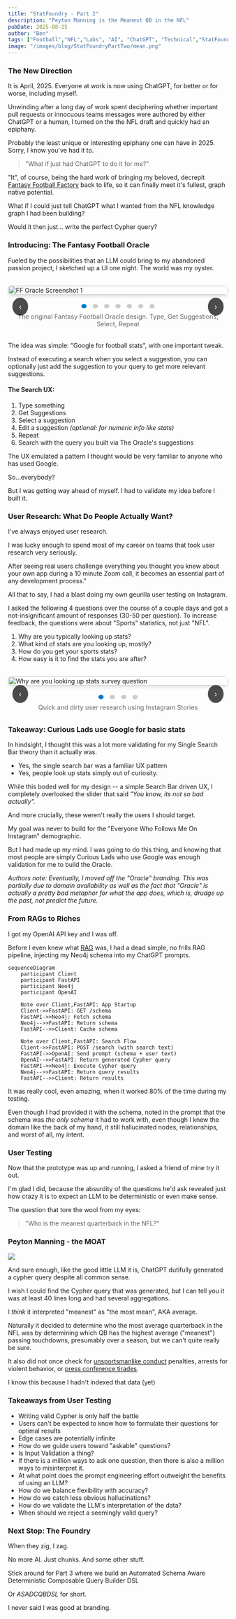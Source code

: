 ```yaml
---
title: "StatFoundry - Part 2"
description: "Peyton Manning is the Meanest QB in the NFL"
pubDate: 2025-08-25
author: "Ben"
tags: ["Football","NFL","Labs", "AI", "ChatGPT", "Technical","StatFoundry","Development"]
image: "/images/blog/StatFoundryPartTwo/mean.png"
---
```


<style>
  .carousel-container {
    position: relative;
    max-width: 800px; /* Slightly wider to accommodate 4:3 images */
    margin: 2rem auto;
  }

  .carousel-wrapper {
    overflow: hidden;
    border-radius: 8px;
    box-shadow: 0 4px 6px rgba(0, 0, 0, 0.1);
    width: 100%; /* Ensure wrapper takes full width */
  }

  .carousel-slides {
    display: flex;
    transition: transform 0.3s ease;
    width: 100%;
  }

  .carousel-slides img {
    width: 100%;
    height: auto;
    object-fit: contain;
    max-height: 600px; /* Adjusted for 4:3 ratio */
    display: block; /* Prevents unwanted spacing */
    flex-shrink: 0; /* Prevent image shrinking */
    flex-grow: 0;   /* Prevent image growing */
  }

  .carousel-btn {
    position: absolute;
    top: 50%;
    transform: translateY(-50%);
    background: rgba(0, 0, 0, 0.7);
    color: white;
    border: none;
    padding: 10px 15px;
    border-radius: 50%;
    cursor: pointer;
    font-size: 18px;
    z-index: 10;
    transition: background-color 0.2s ease;
  }

  .carousel-btn:hover {
    background: rgba(0, 0, 0, 0.9);
  }

  .carousel-prev {
    left: 10px;
  }

  .carousel-next {
    right: 10px;
  }

  .carousel-indicators {
    text-align: center;
    margin-top: 1rem;
  }

  .indicator {
    display: inline-block;
    width: 10px;
    height: 10px;
    background: #ccc;
    border-radius: 50%;
    margin: 0 5px;
    cursor: pointer;
    border: none;
    transition: background-color 0.2s ease;
  }

  .indicator:hover {
    background: #999;
  }

  .indicator.active {
    background: #007acc;
  }

  .carousel-caption {
    text-align: center;
    font-size: 0.9rem;
    color: #666;
    margin-top: 0.5rem;
  }
</style>

### The New Direction
It is April, 2025. Everyone at work is now using ChatGPT, for better or for worse, including myself. 

Unwinding after a long day of work spent deciphering whether important pull requests or innocuous teams messages were authored by either ChatGPT or a human, I turned on the the NFL draft and quickly had an epiphany. 

Probably the least unique or interesting epiphany one can have in 2025. Sorry, I know you've had it to.

> "What if just had ChatGPT to do it for me?"

"It", of course, being the hard work of bringing my beloved, decrepit [Fantasy Football Factory](statfoundry-part1) back to life, so it can finally meet it's fullest, graph native potential.

What if I could just tell ChatGPT what I wanted from the NFL knowledge graph I had been building? 

Would it then just... write the perfect Cypher query?

### Introducing: The Fantasy Football Oracle

Fueled by the possibilities that an LLM could bring to my abandoned passion project, I sketched up a UI one night. The world was my oyster. 

<figure class="carousel-container" id="fforacle-carousel">
  <div class="carousel-wrapper">
    <div class="carousel-slides">
      <img src="/images/blog/StatFoundryPartTwo/fforacle1.png" alt="FF Oracle Screenshot 1" />
      <img src="/images/blog/StatFoundryPartTwo/fforacle2.png" alt="FF Oracle Screenshot 2" />
      <img src="/images/blog/StatFoundryPartTwo/fforacle3.png" alt="FF Oracle Screenshot 3" />
      <img src="/images/blog/StatFoundryPartTwo/fforacle4.png" alt="FF Oracle Screenshot 4" />
      <img src="/images/blog/StatFoundryPartTwo/fforacle5.png" alt="FF Oracle Screenshot 5" />
      <img src="/images/blog/StatFoundryPartTwo/fforacle6.png" alt="FF Oracle Screenshot 6" />
      <img src="/images/blog/StatFoundryPartTwo/fforacle7.png" alt="FF Oracle Screenshot 7" />
    </div>
  </div>

  <button class="carousel-btn carousel-prev" onclick="moveCarousel('fforacle', -1)" aria-label="Previous image">‹</button>
  <button class="carousel-btn carousel-next" onclick="moveCarousel('fforacle', 1)" aria-label="Next image">›</button>

  <div class="carousel-indicators">
    <button class="indicator active" onclick="goToSlide('fforacle', 0)" aria-label="Go to slide 1"></button>
    <button class="indicator" onclick="goToSlide('fforacle', 1)" aria-label="Go to slide 2"></button>
    <button class="indicator" onclick="goToSlide('fforacle', 2)" aria-label="Go to slide 3"></button>
    <button class="indicator" onclick="goToSlide('fforacle', 3)" aria-label="Go to slide 4"></button>
    <button class="indicator" onclick="goToSlide('fforacle', 4)" aria-label="Go to slide 5"></button>
    <button class="indicator" onclick="goToSlide('fforacle', 5)" aria-label="Go to slide 6"></button>
    <button class="indicator" onclick="goToSlide('fforacle', 6)" aria-label="Go to slide 7"></button>
  </div>
  <figcaption class="carousel-caption">
    The original Fantasy Football Oracle design. Type, Get Suggestions, Select, Repeat
  </figcaption>
</figure>

The idea was simple: "Google for football stats", with one important tweak.

Instead of executing a search when you select a suggestion, you can optionally just add the suggestion to your query to get more relevant suggestions.

#### The Search UX:
1. Type something
2. Get Suggestions
3. Select a suggestion
4. Edit a suggestion <i>(optional: for numeric info like stats)</i>
5. Repeat
6. Search with the query you built via The Oracle's suggestions

The UX emulated a pattern I thought would be very familiar to anyone who has used Google. 

So...everybody?

But I was getting way ahead of myself. I had to validate my idea before I built it. 

### User Research: What Do People Actually Want?

I've always enjoyed user research.

I was lucky enough to spend most of my career on teams that took user research very seriously.

After seeing real users challenge everything you thought you knew about your own app during a 10 minute Zoom call, it becomes an essential part of any development process."

All that to say, I had a blast doing my own geurilla user testing on Instagram.

I asked the following 4 questions over the course of a couple days and got a not-insignificant amount of responses (30-50 per question). To increase feedback, the questions were about "Sports" statistics, not just "NFL". 

1. Why are you typically looking up stats?
2. What kind of stats are you looking up, mostly?
3. How do you get your sports stats?
4. How easy is it to find the stats you are after?

<figure class="carousel-container" id="survey-carousel">
  <div class="carousel-wrapper">
    <div class="carousel-slides">
      <img src="/images/blog/StatFoundryPartTwo/why are you looking up stats.PNG" alt="Why are you looking up stats survey question" />
      <img src="/images/blog/StatFoundryPartTwo/what kind of stats.PNG" alt="What kind of stats survey question" />
      <img src="/images/blog/StatFoundryPartTwo/How do you get your stats.PNG" alt="How do you get your stats survey question" />
      <img src="/images/blog/StatFoundryPartTwo/how easy is it avg.jpeg" alt="Average difficulty score for finding stats" />
    </div>
  </div>

  <button class="carousel-btn carousel-prev" onclick="moveCarousel('survey', -1)" aria-label="Previous image">‹</button>
  <button class="carousel-btn carousel-next" onclick="moveCarousel('survey', 1)" aria-label="Next image">›</button>

  <div class="carousel-indicators">
    <button class="indicator active" onclick="goToSlide('survey', 0)" aria-label="Go to slide 1"></button>
    <button class="indicator" onclick="goToSlide('survey', 1)" aria-label="Go to slide 2"></button>
    <button class="indicator" onclick="goToSlide('survey', 2)" aria-label="Go to slide 3"></button>
    <button class="indicator" onclick="goToSlide('survey', 3)" aria-label="Go to slide 4"></button>
  </div>
  <figcaption class="carousel-caption">
    Quick and dirty user research using Instagram Stories
  </figcaption>
</figure>

### Takeaway: Curious Lads use Google for basic stats

In hindsight, I thought this was a lot more validating for my Single Search Bar theory than it actually was.

- Yes, the single search bar was a familiar UX pattern
- Yes, people look up stats simply out of curiosity.

While this boded well for my design -- a simple Search Bar driven UX, I completely overlooked the slider that said _"You know, its not so bad actually"._

And more crucially, these weren't really the users I should target. 

My goal was never to build for the "Everyone Who Follows Me On Instagram" demographic.

But I had made up my mind. I was going to do this thing, and knowing that most people are simply Curious Lads who use Google was enough validation for me to build the Oracle.

<i>Authors note: Eventually, I moved off the "Oracle" branding. This was partially due to domain availability as well as the fact that "Oracle" is actually a pretty bad metaphor for what the app does, which is, drudge up the past, not predict the future. </i>

### From RAGs to Riches
I got my OpenAI API key and I was off. 

Before I even knew what [RAG](https://en.wikipedia.org/wiki/Retrieval-augmented_generation) was, I had a dead simple, no frills RAG pipeline, injecting my Neo4j schema into my ChatGPT prompts. 

```mermaid
sequenceDiagram
    participant Client
    participant FastAPI
    participant Neo4j
    participant OpenAI
    
    Note over Client,FastAPI: App Startup
    Client->>FastAPI: GET /schema
    FastAPI->>Neo4j: Fetch schema
    Neo4j-->>FastAPI: Return schema
    FastAPI-->>Client: Cache schema
    
    Note over Client,FastAPI: Search Flow
    Client->>FastAPI: POST /search (with search text)
    FastAPI->>OpenAI: Send prompt (schema + user text)
    OpenAI-->>FastAPI: Return generated Cypher query
    FastAPI->>Neo4j: Execute Cypher query
    Neo4j-->>FastAPI: Return query results
    FastAPI-->>Client: Return results
```

It was really cool, even amazing, when it worked 80% of the time during my testing.

Even though I had provided it with the schema, noted in the prompt that the schema was _the only schema_ it had to work with, even though I knew the domain like the back of my hand, it still hallucinated nodes, relationships, and worst of all, my intent.

### User Testing
Now that the prototype was up and running, I asked a friend of mine try it out.

I'm glad I did, because the absurdity of the questions he'd ask revealed just how crazy it is to expect an LLM to be deterministic or even make sense.

The question that tore the wool from my eyes:

> "Who is the meanest quarterback in the NFL?"

### Peyton Manning - the MOAT
<img src="/images/blog/StatFoundryPartTwo/mean.png"/>

And sure enough, like the good little LLM it is, ChatGPT dutifully generated a cypher query despite all common sense.

I wish I could find the Cypher query that was generated, but I can tell you it was at least 40 lines long and had several aggregations. 

I _think_ it interpreted "meanest" as "the most mean", AKA average. 

Naturally it decided to determine who the most average quarterback in the NFL was by determining which QB has the highest average ("meanest") passing touchdowns, presumably over a season, but we can't quite really be sure. 

It also did not once check for [unsportsmanlike conduct](https://www.youtube.com/watch?v=DttfyOeU3vw) penalties, arrests for violent behavior, or [press conference tirades](https://youtu.be/onLrDX83AyE?t=47). 

I know this because I hadn't indexed that data (yet)

### Takeaways from User Testing

   - Writing valid Cypher is only half the battle
   - Users can't be expected to know how to formulate their questions for optimal results
   - Edge cases are potentially infinite
   - How do we guide users toward "askable" questions?
   - Is Input Validation a thing?
   - If there is a million ways to ask one question, then there is also a million ways to misinterpret it.
   - At what point does the prompt engineering effort outweight the benefits of using an LLM?
   - How do we balance flexibility with accuracy?
   - How do we catch less obvious hallucinations?
   - How do we validate the LLM's interpretation of the data?
   - When should we reject a seemingly valid query?

### Next Stop: The Foundry

When they zig, I zag. 

No more AI. Just chunks. And some other stuff.

Stick around for Part 3 where we build an Automated Schema Aware Deterministic Composable Query Builder DSL

Or *ASADCQBDSL* for short.

I never said I was good at branding.


<script>
// Carousel state management
const carousels = {
  fforacle: { currentSlide: 0, totalSlides: 7 },
  survey: { currentSlide: 0, totalSlides: 4 }  // Changed from 7 to 4
};

function moveCarousel(carouselId, direction) {
  const carousel = carousels[carouselId];
  carousel.currentSlide += direction;
  
  if (carousel.currentSlide < 0) {
    carousel.currentSlide = carousel.totalSlides - 1;
  }
  if (carousel.currentSlide >= carousel.totalSlides) {
    carousel.currentSlide = 0;
  }
  
  updateCarousel(carouselId);
}

function goToSlide(carouselId, index) {
  carousels[carouselId].currentSlide = index;
  updateCarousel(carouselId);
}

function updateCarousel(carouselId) {
  const container = document.getElementById(carouselId + '-carousel');
  const slides = container.querySelector('.carousel-slides');
  const indicators = container.querySelectorAll('.indicator');
  const currentSlide = carousels[carouselId].currentSlide;
  
  slides.style.transform = `translateX(-${currentSlide * 100}%)`;
  
  indicators.forEach((indicator, index) => {
    indicator.classList.toggle('active', index === currentSlide);
  });
}

// Touch/swipe support
document.addEventListener('DOMContentLoaded', function() {
  const carouselContainers = document.querySelectorAll('.carousel-container');
  
  carouselContainers.forEach(container => {
    let startX = 0;
    let endX = 0;
    const carouselId = container.id.replace('-carousel', '');
    
    container.addEventListener('touchstart', (e) => {
      startX = e.changedTouches[0].screenX;
    });
    
    container.addEventListener('touchend', (e) => {
      endX = e.changedTouches[0].screenX;
      const threshold = 50;
      
      if (startX - endX > threshold) moveCarousel(carouselId, 1);  // Swipe left
      if (endX - startX > threshold) moveCarousel(carouselId, -1); // Swipe right
    });
    
    // Keyboard navigation
    container.addEventListener('keydown', (e) => {
      if (e.key === 'ArrowLeft') moveCarousel(carouselId, -1);
      if (e.key === 'ArrowRight') moveCarousel(carouselId, 1);
    });
  });
});
</script>